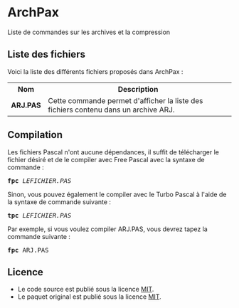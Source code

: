 # ArchPax
Liste de commandes sur les archives et la compression

<h2>Liste des fichiers</h3>

Voici la liste des différents fichiers proposés dans ArchPax :

<table>
  <tr>
    <th>Nom</th>
    <th>Description</th>
  </tr>
  <tr>
      <td><b>ARJ.PAS</b></td>
      <td>Cette commande permet d'afficher la liste des fichiers contenu dans un archive ARJ.</td>
  </tr>
</table>

<h2>Compilation</h2>
	
Les fichiers Pascal n'ont aucune dépendances, il suffit de télécharger le fichier désiré et de le compiler avec Free Pascal avec la syntaxe de commande  :

<pre><b>fpc</b> <i>LEFICHIER.PAS</i></pre>
	
Sinon, vous pouvez également le compiler avec le Turbo Pascal à l'aide de la syntaxe de commande suivante :	

<pre><b>tpc</b> <i>LEFICHIER.PAS</i></pre>
	
Par exemple, si vous voulez compiler ARJ.PAS, vous devrez tapez la commande suivante :

<pre><b>fpc</b> ARJ.PAS</pre>

<h2>Licence</h2>
<ul>
 <li>Le code source est publié sous la licence <a href="https://github.com/gladir/ArchPax/blob/main/LICENSE">MIT</a>.</li>
 <li>Le paquet original est publié sous la licence <a href="https://github.com/gladir/ArchPax/blob/main/LICENSE">MIT</a>.</li>
</ul>
